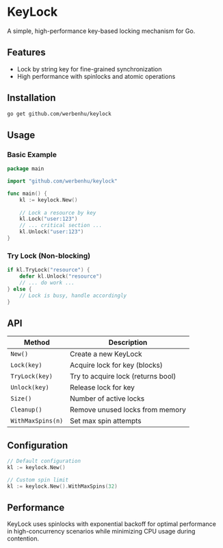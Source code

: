 # KeyLock

A simple, high-performance key-based locking mechanism for Go.

## Features

- Lock by string key for fine-grained synchronization
- High performance with spinlocks and atomic operations

## Installation

```bash
go get github.com/werbenhu/keylock
```

## Usage

### Basic Example

```go
package main

import "github.com/werbenhu/keylock"

func main() {
    kl := keylock.New()
    
    // Lock a resource by key
    kl.Lock("user:123")
    // ... critical section ...
    kl.Unlock("user:123")
}
```

### Try Lock (Non-blocking)

```go
if kl.TryLock("resource") {
    defer kl.Unlock("resource")
    // ... do work ...
} else {
    // Lock is busy, handle accordingly
}
```

## API

| Method | Description |
|--------|-------------|
| `New()` | Create a new KeyLock |
| `Lock(key)` | Acquire lock for key (blocks) |
| `TryLock(key)` | Try to acquire lock (returns bool) |
| `Unlock(key)` | Release lock for key |
| `Size()` | Number of active locks |
| `Cleanup()` | Remove unused locks from memory |
| `WithMaxSpins(n)` | Set max spin attempts |

## Configuration

```go
// Default configuration
kl := keylock.New()

// Custom spin limit
kl := keylock.New().WithMaxSpins(32)
```

## Performance

KeyLock uses spinlocks with exponential backoff for optimal performance in high-concurrency scenarios while minimizing CPU usage during contention.